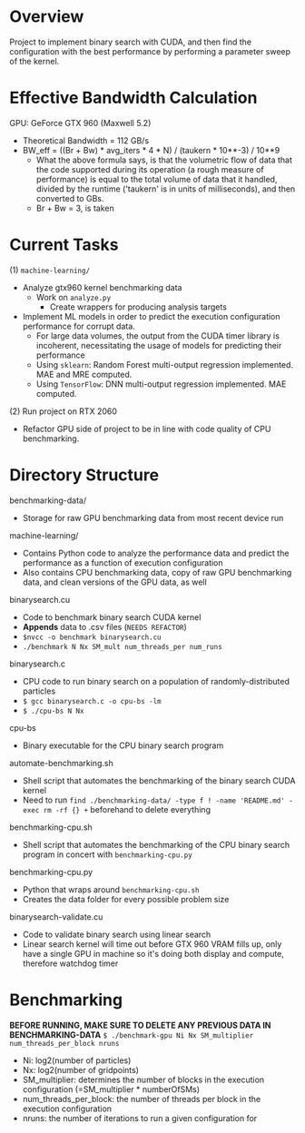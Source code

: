 # Overview
Project to implement binary search with CUDA, and then find the configuration with the best performance by performing a parameter sweep of the kernel. 

# Effective Bandwidth Calculation
GPU: GeForce GTX 960 (Maxwell 5.2)
- Theoretical Bandwidth = 112 GB/s
- BW_eff = ((Br + Bw) * avg_iters * 4 * N) / (taukern * 10**-3) / 10**9
    - What the above formula says, is that the volumetric flow of data that the code supported during its operation (a rough measure of performance)
    is equal to the total volume of data that it handled, divided by the runtime ('taukern' is in units of milliseconds), and then converted to GBs.
    - Br + Bw = 3, is taken

# Current Tasks
(1) `machine-learning/`
- Analyze gtx960 kernel benchmarking data
    - Work on `analyze.py`
        - Create wrappers for producing analysis targets
- Implement ML models  in order to predict the execution configuration performance for corrupt data.
    - For large data volumes, the output from the CUDA timer library is incoherent, necessitating the usage of models for predicting their performance 
    - Using `sklearn`: Random Forest multi-output regression implemented. MAE and MRE computed.
    - Using `TensorFlow`: DNN multi-output regression implemented. MAE computed. 

(2) Run project on RTX 2060
- Refactor GPU side of project to be in line with code quality of CPU benchmarking. 

# Directory Structure
benchmarking-data/
- Storage for raw GPU benchmarking data from most recent device run

machine-learning/
- Contains Python code to analyze the performance data and predict the performance as a function of execution configuration 
- Also contains CPU benchmarking data, copy of raw GPU benchmarking data, and clean versions of the GPU data, as well

binarysearch.cu 
- Code to benchmark binary search CUDA kernel
- **Appends** data to .csv files (`NEEDS REFACTOR`)
- `$nvcc -o benchmark binarysearch.cu`
- `./benchmark N Nx SM_mult num_threads_per num_runs`

binarysearch.c
- CPU code to run binary search on a population of randomly-distributed particles
- `$ gcc binarysearch.c -o cpu-bs -lm`
- `$ ./cpu-bs N Nx`

cpu-bs
- Binary executable for the CPU binary search program

automate-benchmarking.sh
- Shell script that automates the benchmarking of the binary search CUDA kernel
- Need to run `find ./benchmarking-data/ -type f ! -name 'README.md' -exec rm -rf {} +` beforehand to delete everything 

benchmarking-cpu.sh
- Shell script that automates the benchmarking of the CPU binary search program in concert with `benchmarking-cpu.py`

benchmarking-cpu.py
- Python that wraps around `benchmarking-cpu.sh`
- Creates the data folder for every possible problem size 


binarysearch-validate.cu
- Code to validate binary search using linear search
- Linear search kernel will time out before GTX 960 VRAM fills up, only have a single GPU in machine so it's doing both display and compute, therefore watchdog timer

# Benchmarking
**BEFORE RUNNING, MAKE SURE TO DELETE ANY PREVIOUS DATA IN BENCHMARKING-DATA**
`$ ./benchmark-gpu Ni Nx SM_multiplier num_threads_per_block nruns`
- Ni: log2(number of particles)
- Nx: log2(number of gridpoints)
- SM_multiplier: determines the number of blocks in the execution configuration (=SM_multiplier * numberOfSMs)
- num_threads_per_block: the number of threads per block in the execution configuration
- nruns: the number of iterations to run a given configuration for
